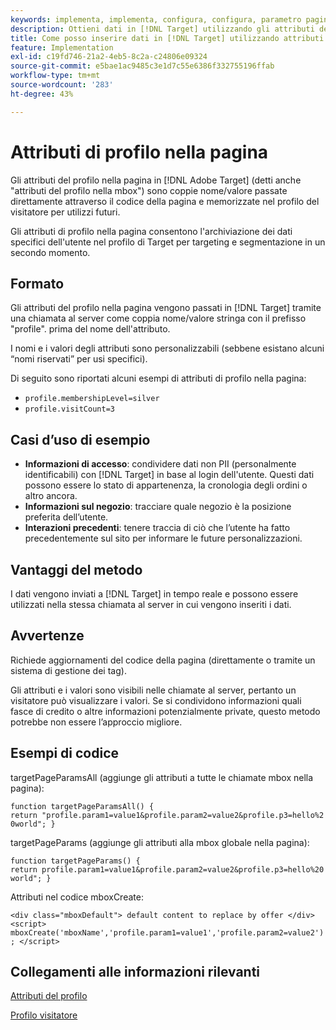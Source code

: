 ```yaml
---
keywords: implementa, implementa, configura, configura, parametro pagina
description: Ottieni dati in [!DNL Target] utilizzando gli attributi del profilo nella pagina.
title: Come posso inserire dati in [!DNL Target] utilizzando attributi di profilo nella pagina?
feature: Implementation
exl-id: c19fd746-21a2-4eb5-8c2a-c24806e09324
source-git-commit: e5bae1ac9485c3e1d7c55e6386f332755196ffab
workflow-type: tm+mt
source-wordcount: '283'
ht-degree: 43%

---
```


# Attributi di profilo nella pagina

Gli attributi del profilo nella pagina in [!DNL Adobe Target] (detti anche &quot;attributi del profilo nella mbox&quot;) sono coppie nome/valore passate direttamente attraverso il codice della pagina e memorizzate nel profilo del visitatore per utilizzi futuri.

Gli attributi di profilo nella pagina consentono l&#39;archiviazione dei dati specifici dell&#39;utente nel profilo di Target per targeting e segmentazione in un secondo momento.

## Formato

Gli attributi del profilo nella pagina vengono passati in [!DNL Target] tramite una chiamata al server come coppia nome/valore stringa con il prefisso &quot;profile&quot;. prima del nome dell&#39;attributo.

I nomi e i valori degli attributi sono personalizzabili (sebbene esistano alcuni “nomi riservati” per usi specifici).

Di seguito sono riportati alcuni esempi di attributi di profilo nella pagina:

* `profile.membershipLevel=silver`
* `profile.visitCount=3`

## Casi d’uso di esempio

* **Informazioni di accesso**: condividere dati non PII (personalmente identificabili) con [!DNL Target] in base al login dell&#39;utente. Questi dati possono essere lo stato di appartenenza, la cronologia degli ordini o altro ancora.
* **Informazioni sul negozio**: tracciare quale negozio è la posizione preferita dell’utente.
* **Interazioni precedenti**: tenere traccia di ciò che l’utente ha fatto precedentemente sul sito per informare le future personalizzazioni.

## Vantaggi del metodo

I dati vengono inviati a [!DNL Target] in tempo reale e possono essere utilizzati nella stessa chiamata al server in cui vengono inseriti i dati.

## Avvertenze

Richiede aggiornamenti del codice della pagina (direttamente o tramite un sistema di gestione dei tag).

Gli attributi e i valori sono visibili nelle chiamate al server, pertanto un visitatore può visualizzare i valori. Se si condividono informazioni quali fasce di credito o altre informazioni potenzialmente private, questo metodo potrebbe non essere l’approccio migliore.

## Esempi di codice

targetPageParamsAll (aggiunge gli attributi a tutte le chiamate mbox nella pagina):

`function targetPageParamsAll() { return "profile.param1=value1&profile.param2=value2&profile.p3=hello%20world"; }`

targetPageParams (aggiunge gli attributi alla mbox globale nella pagina):

`function targetPageParams() { return profile.param1=value1&profile.param2=value2&profile.p3=hello%20world"; }`

Attributi nel codice mboxCreate:

`<div class="mboxDefault"> default content to replace by offer </div> <script> mboxCreate('mboxName','profile.param1=value1','profile.param2=value2'); </script>`

## Collegamenti alle informazioni rilevanti

[Attributi del profilo](https://experienceleague.adobe.com/docs/target/using/audiences/visitor-profiles/profile-parameters.html)

[Profilo visitatore](https://experienceleague.adobe.com/docs/target/using/audiences/create-audiences/categories-audiences/visitor-profile.html)
